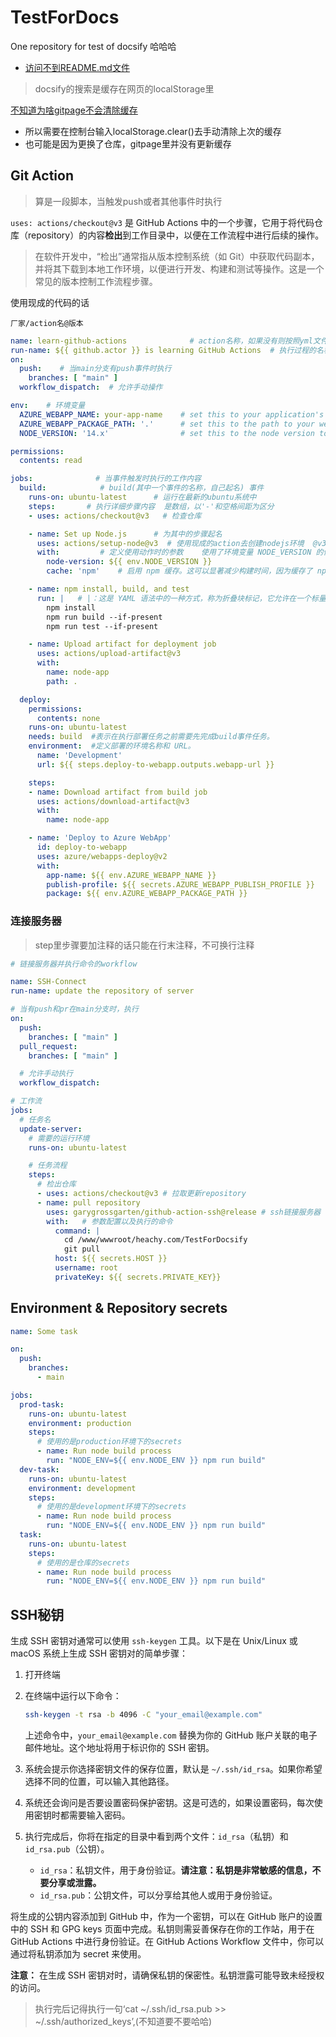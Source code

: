# TestForDocs
One repository for test of docsify  哈哈哈

- [访问不到README.md文件](https://cloud.tencent.com/developer/article/1855878?areaSource=102001.12&traceId=Aj1sJkLVb5XRVAqU_zMa1)

> docsify的搜索是缓存在网页的localStorage里

<u>不知道为啥gitpage不会清除缓存</u>

- 所以需要在控制台输入localStorage.clear()去手动清除上次的缓存
- 也可能是因为更换了仓库，gitpage里并没有更新缓存

## Git Action

> 算是一段脚本，当触发push或者其他事件时执行

`uses: actions/checkout@v3` 是 GitHub Actions 中的一个步骤，它用于将代码仓库（repository）的内容**检出**到工作目录中，以便在工作流程中进行后续的操作。

> 在软件开发中，“检出”通常指从版本控制系统（如 Git）中获取代码副本，并将其下载到本地工作环境，以便进行开发、构建和测试等操作。这是一个常见的版本控制工作流程步骤。

使用现成的代码的话

`厂家/action名@版本`

```yml
name: learn-github-actions				# action名称，如果没有则按照yml文件名来命名
run-name: ${{ github.actor }} is learning GitHub Actions  # 执行过程的名称描述   github.actor 执行者名称 
on:
  push:    # 当main分支有push事件时执行
    branches: [ "main" ]
  workflow_dispatch:  # 允许手动操作

env:    # 环境变量
  AZURE_WEBAPP_NAME: your-app-name    # set this to your application's name
  AZURE_WEBAPP_PACKAGE_PATH: '.'      # set this to the path to your web app project, defaults to the repository root
  NODE_VERSION: '14.x'                # set this to the node version to use

permissions:
  contents: read

jobs:              # 当事件触发时执行的工作内容
  build:			# build(其中一个事件的名称，自己起名) 事件
    runs-on: ubuntu-latest		# 运行在最新的ubuntu系统中
    steps:       # 执行详细步骤内容  是数组，以'-'和空格间距为区分
    - uses: actions/checkout@v3   # 检查仓库

    - name: Set up Node.js		# 为其中的步骤起名
      uses: actions/setup-node@v3  # 使用现成的action去创建nodejs环境  @v3 是该动作的版本。
      with:			# 定义使用动作时的参数	使用了环境变量 NODE_VERSION 的值，该变量在前面的配置文件中定义。
        node-version: ${{ env.NODE_VERSION }}
        cache: 'npm'	# 启用 npm 缓存。这可以显著减少构建时间，因为缓存了 npm 的依赖项，避免了每次都重新下载。

    - name: npm install, build, and test
      run: |   # |：这是 YAML 语法中的一种方式，称为折叠块标记，它允许在一个标量（scalar）内保留换行符。在这里，| 表示在该步骤中执行的是多行脚本，而不是单个命令。
        npm install
        npm run build --if-present
        npm run test --if-present

    - name: Upload artifact for deployment job
      uses: actions/upload-artifact@v3
      with:
        name: node-app
        path: .

  deploy:
    permissions:
      contents: none
    runs-on: ubuntu-latest
    needs: build  #表示在执行部署任务之前需要先完成build事件任务。
    environment:  #定义部署的环境名称和 URL。
      name: 'Development'
      url: ${{ steps.deploy-to-webapp.outputs.webapp-url }}

    steps:
    - name: Download artifact from build job
      uses: actions/download-artifact@v3
      with:
        name: node-app

    - name: 'Deploy to Azure WebApp'
      id: deploy-to-webapp
      uses: azure/webapps-deploy@v2
      with:
        app-name: ${{ env.AZURE_WEBAPP_NAME }}
        publish-profile: ${{ secrets.AZURE_WEBAPP_PUBLISH_PROFILE }}
        package: ${{ env.AZURE_WEBAPP_PACKAGE_PATH }}
```

### 连接服务器

> step里步骤要加注释的话只能在行末注释，不可换行注释

```yaml
# 链接服务器并执行命令的workflow

name: SSH-Connect
run-name: update the repository of server

# 当有push和pr在main分支时，执行
on:
  push:
    branches: [ "main" ]
  pull_request:
    branches: [ "main" ]

  # 允许手动执行
  workflow_dispatch:

# 工作流
jobs:
  # 任务名
  update-server:
    # 需要的运行环境
    runs-on: ubuntu-latest

    # 任务流程
    steps:
      # 检出仓库
      - uses: actions/checkout@v3 # 拉取更新repository
      - name: pull repository
        uses: garygrossgarten/github-action-ssh@release # ssh链接服务器
        with: 	# 参数配置以及执行的命令
          command: |
            cd /www/wwwroot/heachy.com/TestForDocsify
            git pull
          host: ${{ secrets.HOST }}
          username: root
          privateKey: ${{ secrets.PRIVATE_KEY}}

```

## Environment & Repository secrets 

```yml
name: Some task

on:
  push:
    branches:
      - main

jobs:
  prod-task:
    runs-on: ubuntu-latest
    environment: production
    steps:
      # 使用的是production环境下的secrets
      - name: Run node build process
        run: "NODE_ENV=${{ env.NODE_ENV }} npm run build"
  dev-task:
    runs-on: ubuntu-latest
    environment: development
    steps:
      # 使用的是development环境下的secrets
      - name: Run node build process
        run: "NODE_ENV=${{ env.NODE_ENV }} npm run build"
  task:
    runs-on: ubuntu-latest
    steps:
      # 使用的是仓库的secrets
      - name: Run node build process
        run: "NODE_ENV=${{ env.NODE_ENV }} npm run build"
```



## SSH秘钥

生成 SSH 密钥对通常可以使用 `ssh-keygen` 工具。以下是在 Unix/Linux 或 macOS 系统上生成 SSH 密钥对的简单步骤：

1. 打开终端

2. 在终端中运行以下命令：

   ```sh
   ssh-keygen -t rsa -b 4096 -C "your_email@example.com"
   ```

   上述命令中，`your_email@example.com` 替换为你的 GitHub 账户关联的电子邮件地址。这个地址将用于标识你的 SSH 密钥。

3. 系统会提示你选择密钥文件的保存位置，默认是 `~/.ssh/id_rsa`。如果你希望选择不同的位置，可以输入其他路径。

4. 系统还会询问是否要设置密码保护密钥。这是可选的，如果设置密码，每次使用密钥时都需要输入密码。

5. 执行完成后，你将在指定的目录中看到两个文件：`id_rsa`（私钥）和 `id_rsa.pub`（公钥）。

   - `id_rsa`：私钥文件，用于身份验证。**请注意：私钥是非常敏感的信息，不要分享或泄露。**
   - `id_rsa.pub`：公钥文件，可以分享给其他人或用于身份验证。

将生成的公钥内容添加到 GitHub 中，作为一个密钥，可以在 GitHub 账户的设置中的 SSH 和 GPG keys 页面中完成。私钥则需妥善保存在你的工作站，用于在 GitHub Actions 中进行身份验证。在 GitHub Actions Workflow 文件中，你可以通过将私钥添加为 secret 来使用。

**注意：** 在生成 SSH 密钥对时，请确保私钥的保密性。私钥泄露可能导致未经授权的访问。

> 执行完后记得执行一句‘cat ~/.ssh/id_rsa.pub >> ~/.ssh/authorized_keys’,(不知道要不要哈哈)

